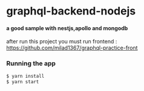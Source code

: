 
# graphql-backend-nodejs
#### a good sample with nestjs,apollo and mongodb
after run this project you must run frontend :
https://github.com/milad1367/graphql-practice-front
### Running the app

```bash
$ yarn install
$ yarn start
```
